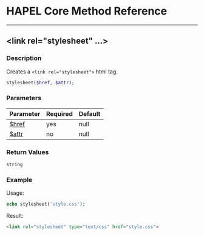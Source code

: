 # HAPEL Core Method Reference

---
## \<link rel="stylesheet" ...>


### Description

Creates a `<link rel="stylesheet">` html tag.

```php
stylesheet($href, $attr);
```

### Parameters

| Parameter                      | Required  | Default |
|--------------------------------|-----------|---------|
| [$href](../attributes/href.md) | yes       | null    |
| [$attr](../attributes/attr.md) | no        | null    |


### Return Values

`string`


### Example

Usage:
```php
echo stylesheet('style.css');
```
Result:
```html
<link rel="stylesheet" type="text/css" href="style.css">
```